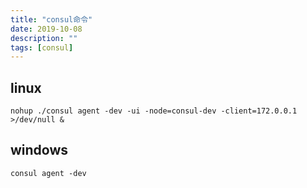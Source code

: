 ```yaml
---
title: "consul命令"
date: 2019-10-08
description: ""
tags: [consul]
---
```


## linux
`nohup ./consul agent -dev -ui -node=consul-dev -client=172.0.0.1 >/dev/null &`
## windows
`consul agent -dev`